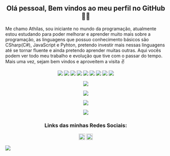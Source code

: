 <h2 align="center">Olá pessoal, Bem vindos ao meu perfil no GitHub 👋😄</h2>

<p>Me chamo Athilas, sou iniciante no mundo da programação, atualmente estou estudando para poder melhorar e aprender muito mais sobre a programação, as linguagens que possuo conhecimento básicos são CSharp(C#), JavaScript e Pyhton, pretendo investir mais nessas linguagens até se tornar fluente e ainda pretendo aprender muitas outras. Aqui vocês podem ver todo meu trabalho e evolução que tive com o passar do tempo. Mais uma vez, sejam bem vindos e aproveitem a visita ✌️</p>

<p align="center">
  <img src="https://img.shields.io/twitter/url?color=%23E34F26&label=Html5&logo=Html5&logoColor=%23E34F26&style=flat-square&url=https%3A%2F%2Fsimpleicons.org%2Ficons%2Fhtml5.svg">  <img src="https://img.shields.io/twitter/url?color=%231572B6&label=CSS3&logo=CSS3&logoColor=%231572B6&style=flat-square&url=https%3A%2F%2Fimg.shields.io%2Fbadge%2FCSS-css-blue">  <img src="https://img.shields.io/twitter/url?color=%23F7DF1E&label=JavaScript&logo=JavaScript&logoColor=%23F7DF1E&style=flat-square&url=https%3A%2F%2Fimg.shields.io%2Fbadge%2FJs-javascript-yellow">  <img src="https://img.shields.io/twitter/url?color=%23239120&label=CSharp&logo=C%20Sharp&logoColor=%23239120&style=flat-square&url=https%3A%2F%2Fimg.shields.io%2Fbadge%2FC%2523-csharp-green"> <img src="https://img.shields.io/twitter/url?color=%233776AB&label=Python&logo=Python&logoColor=%233776AB&style=flat-square&url=https%3A%2F%2Fimg.shields.io%2Fbadge%2FPy-python-blue">  <img src="https://img.shields.io/twitter/url?color=blue&label=React&logo=React&logoColor=blue&style=flat-square&url=https%3A%2F%2Fsimpleicons.org%2Ficons%2Freact.svg">  <img src="https://img.shields.io/twitter/url?color=%23339933&label=Node.Js&logo=Node.Js&logoColor=%23339933&style=flat-square&url=https%3A%2F%2Fsimpleicons.org%2Ficons%2Fnode-dot-js.svg">   <img src="https://img.shields.io/twitter/url?color=%233178C6&label=TypeScript&logo=TypeScript&logoColor=%233178C6&style=flat-square&url=https%3A%2F%2Fsimpleicons.org%2Ficons%2Ftypescript.svg">   <img src="https://img.shields.io/twitter/url?color=%234479A1&label=MySQL&logo=MySQL&logoColor=%234479A1&style=flat-square&url=https%3A%2F%2Fsimpleicons.org%2Ficons%2Fmysql.svg">
</p>

<p align="center">
  <img src="https://komarev.com/ghpvc/?username=Athilas-Silva">
</p>
 
<p align="center">
  <img src="https://github-profile-trophy.vercel.app/?username=Athilas-Silva&theme=dracula&row=2&no-bg=true&column=3&margin-w=15&margin-h=15" />
</p>
 
<p align="center">
  <img src="https://github-readme-stats.vercel.app/api/top-langs/?username=Athilas-Silva&layout=compact&theme=react&langs_count=10">
</p>

<p align="center">
  <img src="https://github-readme-stats.vercel.app/api?username=Athilas-Silva&theme=react&show_icons=true">
</p>

<h3 align="center">Links das minhas Redes Sociais:</h3>

<p align="center">
  <a href="https://www.instagram.com/athilassilva/"><img src="https://cdn.jsdelivr.net/npm/simple-icons@3.0.1/icons/instagram.svg" alt="Instagram" height="20" width="20"/></a>
  <a href="https://www.linkedin.com/in/athilas-soares-silva-204541206/"><img src="https://cdn.jsdelivr.net/npm/simple-icons@3.0.1/icons/linkedin.svg" alt="Linkedln" height="20" width="20"/></a>
</p>

![](https://hit.yhype.me/github/profile?user_id=71888055)

<!--
**Athilas-Silva/athilas-silva** is a ✨ _special_ ✨ repository because its `README.md` (this file) appears on your GitHub profile.

Here are some ideas to get you started:

- 🔭 I’m currently working on ...
- 🌱 I’m currently learning ...
- 👯 I’m looking to collaborate on ...
- 🤔 I’m looking for help with ...
- 💬 Ask me about ...
- 📫 How to reach me: ...
- 😄 Pronouns: ...
- ⚡ Fun fact: ...
### Hi there 👋
-->
